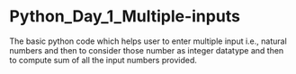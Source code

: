 # Python_Day_1_Multiple-inputs
The basic python code which helps user to enter multiple input i.e., natural numbers and then to consider those number as integer datatype and then to compute sum of all the input numbers provided.
